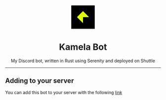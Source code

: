 <p align="center">
    <img src="files/icon.png" width="15%" alt="The Kamela Bot Logo"/>
</p>

<h1 align="center">Kamela Bot</h1>
<p align="center">My Discord bot, written in Rust using Serenity and deployed on Shuttle</p>

---

## Adding to your server
You can add this bot to your server with the following [link](https://discord.com/oauth2/authorize?client_id=1221812876524650638)